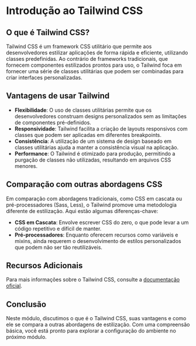 # Introdução ao Tailwind CSS

## O que é Tailwind CSS?

Tailwind CSS é um framework CSS utilitário que permite aos desenvolvedores estilizar aplicações de forma rápida e eficiente, utilizando classes predefinidas. Ao contrário de frameworks tradicionais, que fornecem componentes estilizados prontos para uso, o Tailwind foca em fornecer uma série de classes utilitárias que podem ser combinadas para criar interfaces personalizadas.

## Vantagens de usar Tailwind

- **Flexibilidade**: O uso de classes utilitárias permite que os desenvolvedores construam designs personalizados sem as limitações de componentes pré-definidos.
- **Responsividade**: Tailwind facilita a criação de layouts responsivos com classes que podem ser aplicadas em diferentes breakpoints.
- **Consistência**: A utilização de um sistema de design baseado em classes utilitárias ajuda a manter a consistência visual na aplicação.
- **Performance**: O Tailwind é otimizado para produção, permitindo a purgação de classes não utilizadas, resultando em arquivos CSS menores.

## Comparação com outras abordagens CSS

Em comparação com abordagens tradicionais, como CSS em cascata ou pré-processadores (Sass, Less), o Tailwind promove uma metodologia diferente de estilização. Aqui estão algumas diferenças-chave:

- **CSS em Cascata**: Envolve escrever CSS do zero, o que pode levar a um código repetitivo e difícil de manter.
- **Pré-processadores**: Enquanto oferecem recursos como variáveis e mixins, ainda requerem o desenvolvimento de estilos personalizados que podem não ser tão reutilizáveis.

## Recursos Adicionais

Para mais informações sobre o Tailwind CSS, consulte a [documentação oficial](https://tailwindcss.com/docs/installation).

## Conclusão

Neste módulo, discutimos o que é o Tailwind CSS, suas vantagens e como ele se compara a outras abordagens de estilização. Com uma compreensão básica, você está pronto para explorar a configuração do ambiente no próximo módulo.
